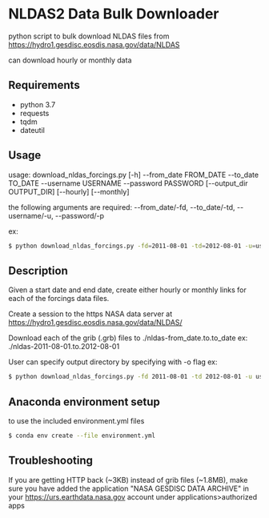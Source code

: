 # NLDAS2 Data Bulk Downloader
python script to bulk download NLDAS files from https://hydro1.gesdisc.eosdis.nasa.gov/data/NLDAS

can download hourly or monthly data

## Requirements
* python 3.7
* requests
* tqdm
* dateutil

## Usage
usage: download_nldas_forcings.py [-h] --from_date FROM_DATE --to_date TO_DATE
                                  --username USERNAME --password PASSWORD
                                  [--output_dir OUTPUT_DIR] [--hourly]
                                  [--monthly]
				  
the following arguments are required: --from_date/-fd, --to_date/-td, --username/-u, --password/-p

  
ex: 

```bash
$ python download_nldas_forcings.py -fd=2011-08-01 -td=2012-08-01 -u=username -p=password -H
```

## Description
Given a start date and end date, create either hourly or monthly links for each of the forcings data files.

Create a session to the https NASA data server at https://hydro1.gesdisc.eosdis.nasa.gov/data/NLDAS/

Download each of the grib (.grb) files to ./nldas-from_date.to.to_date
ex:
 ./nldas-2011-08-01.to.2012-08-01

User can specify output directory by specifying with -o flag
ex:
```bash
$ python download_nldas_forcings.py -fd 2011-08-01 -td 2012-08-01 -u username -p password -H -o nldas_downloads
```

## Anaconda environment setup
to use the included environment.yml files
```bash
$ conda env create --file environment.yml
```

## Troubleshooting

If you are getting HTTP back (~3KB) instead of grib files (~1.8MB), make sure you have added the application "NASA GESDISC DATA ARCHIVE" 
in your https://urs.earthdata.nasa.gov account under applications>authorized apps
